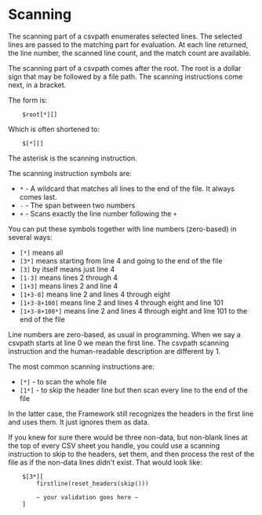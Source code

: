 # Scanning

The scanning part of a csvpath enumerates selected lines. The selected lines are passed to the matching part for evaluation. At each line returned, the line number, the scanned line count, and the match count are available.

The scanning part of a csvpath comes after the root. The root is a dollar sign that may be followed by a file path. The scanning instructions come next, in a bracket.

The form is:
```
    $root[*][]
```
Which is often shortened to:
```
    $[*][]
```
The asterisk is the scanning instruction.

The scanning instruction symbols are:
- `*` - A wildcard that matches all lines to the end of the file. It always comes last.
- `-` - The span between two numbers
- `+` - Scans exactly the line number following the `+`

You can put these symbols together with line numbers (zero-based) in several ways:
- `[*]` means all
- `[3*]` means starting from line 4 and going to the end of the file
- `[3]` by itself means just line 4
- `[1-3]` means lines 2 through 4
- `[1+3]` means lines 2 and line 4
- `[1+3-8]` means line 2 and lines 4 through eight
- `[1+3-8+100]` means line 2 and lines 4 through eight and line 101
- `[1+3-8+100*]` means line 2 and lines 4 through eight and line 101 to the end of the file

Line numbers are zero-based, as usual in programming. When we say a csvpath starts at line 0 we mean the first line. The csvpath scanning instruction and the human-readable description are different by 1.

The most common scanning instructions are:
- `[*]` - to scan the whole file
- `[1*]` - to skip the header line but then scan every line to the end of the file

In the latter case, the Framework still recognizes the headers in the first line and uses them. It just ignores them as data.

If you knew for sure there would be three non-data, but non-blank lines at the top of every CSV sheet you handle, you could use a scanning instruction to skip to the headers, set them, and then process the rest of the file as if the non-data lines didn't exist. That would look like:

```
    $[3*][
        firstline(reset_headers(skip()))

        ~ your validation goes here ~
    ]
```




